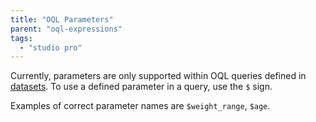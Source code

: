 ```yaml
---
title: "OQL Parameters"
parent: "oql-expressions"
tags:
  - "studio pro"
---
```



Currently, parameters are only supported within OQL queries defined in [datasets](data-sets). To use a defined parameter in a query, use the `$` sign.

Examples of correct parameter names are `$weight_range`, `$age`.
